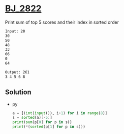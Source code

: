 # [BJ_2822](https://acmicpc.net/problem/2822)

Print sum of top 5 scores and their index in sorted order

```txt
Input: 20
30
50
48
33
66
0
64

Output: 261
3 4 5 6 8
```

## Solution

* py

  ```py
  a = [(int(input()), i+1) for i in range(8)]
  s = sorted(a)[-5:]
  print(sum(p[0] for p in s))
  print(*(sorted(p[1] for p in s)))
  ```
